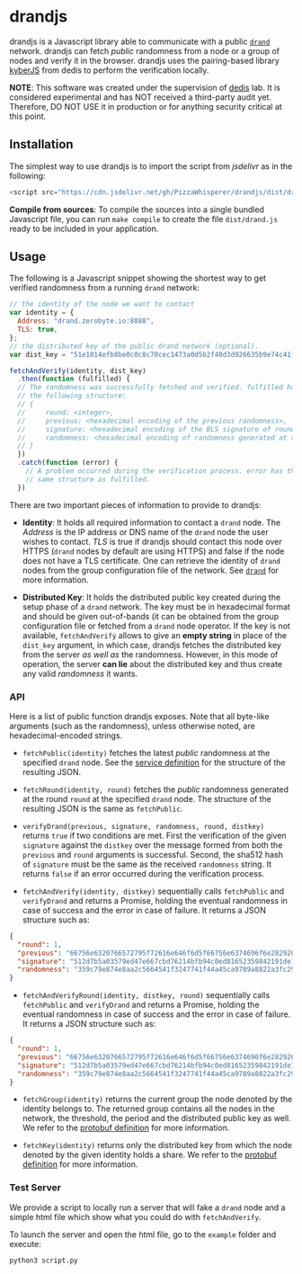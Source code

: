 # drandjs

drandjs is a Javascript library able to communicate with a public [`drand`](https://github.com/dedis/drand) network. drandjs can fetch *public* randomness from a node or a group of nodes and verify it in the browser. drandjs uses the pairing-based library [kyberJS](https://github.com/dedis/cothority/tree/master/external/js/kyber) from dedis to perform the verification locally.

**NOTE**: This software was created under the supervision of [dedis](https://github.com/dedis) lab. It is considered experimental and has NOT received a third-party audit yet. Therefore, DO NOT USE it in production or for anything security critical at this point.

## Installation

The simplest way to use drandjs is to import the script from *jsdelivr* as in the following:
```javascript
<script src="https://cdn.jsdelivr.net/gh/PizzaWhisperer/drandjs/dist/drand.js"></script>
```

**Compile from sources**: To compile the sources into a single bundled Javascript file, you can run `make compile` to create the file `dist/drand.js` ready to be included in your application.

## Usage

The following is a Javascript snippet showing the shortest way to get verified randomness from a running `drand` network:
```javascript
// the identity of the node we want to contact
var identity = {
  Address: "drand.zerobyte.io:8888",
  TLS: true,
};
// the distributed key of the public drand network (optional).
var dist_key = "51e1014efb8be0c0c8c70cec1473a0d5b2f40d3d926635b9e74c41f89673f6b37c0c752f67419a32db91abf31360d8659471b8709040cf650e908db7f4bda9308e01400477e3f586ccb607d7bcd47a0272cca6ec52d38d2599aedc70788f739a8dc265b7aaf7b6fd4aeb67058cbe5c586024c97068321117958b871741758b89";

fetchAndVerify(identity, dist_key)
  .then(function (fulfilled) {
  // The randomness was successfully fetched and verified. fulfilled has
  // the following structure:
  // {
  //     round: <integer>,
  //     previous: <hexadecimal encoding of the previous randomness>,
  //     signature: <hexadecimal encoding of the BLS signature of round || previous>,
  //     randomness: <hexadecimal encoding of randomness generated at the given round>,
  // }
  })
  .catch(function (error) {
    // A problem occurred during the verification process. error has the
    // same structure as fulfilled.
  })
 ```

There are two important pieces of information to provide to drandjs:

-  **Identity**: It holds all required information to contact a `drand` node. The *Address* is the IP address or DNS name of the `drand` node the user wishes to contact. *TLS* is true if drandjs should contact this node over HTTPS (`drand` nodes by default are using HTTPS) and false if the node does not have a TLS certificate. One can retrieve the identity of `drand` nodes from the group configuration file of the network. See [`drand`](https://github.com/dedis/drand) for more information.

-  **Distributed Key**: It holds the distributed public key created during the setup phase of a `drand` network. The key must be in hexadecimal format and should be given out-of-bands (it can be obtained from the group configuration file or fetched from a `drand` node operator. If the key is not available, `fetchAndVerifỳ` allows to give an **empty string** in place of the `dist_key` argument, in which case, drandjs fetches the distributed key from the server *as well as* the randomness. However, in this mode of operation, the server **can lie** about the distributed key and thus create any valid *randomness* it wants.


### API

Here is a list of public function drandjs exposes. Note that all byte-like arguments (such as the randomness), unless otherwise noted, are hexadecimal-encoded strings.

- `fetchPublic(identity)` fetches the latest *public* randomness at the specified `drand` node.  See the [service definition](https://github.com/dedis/drand/blob/master/protobuf/drand/api.proto#L70) for the structure of the resulting JSON.

- `fetchRound(identity, round)` fetches the *public* randomness generated at the round `round` at the specified `drand` node.  The structure of the resulting JSON is the same as `fetchPublic`.

- `verifyDrand(previous, signature, randomness, round, distkey)` returns `true` if two conditions are met. First the verification of the given `signature` against the `distkey` over the message formed from both the `previous` and `round` arguments is successful. Second, the sha512 hash of `signature` must be the same as the received `randomness` string. It returns `false` if an error occurred during the verification process.

- `fetchAndVerify(identity, distkey)` sequentially calls `fetchPublic` and `verifyDrand` and returns a Promise, holding the eventual randomness in case of success and the error in case of failure. It returns a JSON structure such as:
```json
{
  "round": 1,
  "previous": "66756e6320766572795f72616e646f6d5f66756e6374696f6e2829207b2072657475726e2034207d",
  "signature": "512d7b5a03579ed47e667cbd76214bfb94c0ed81652359842191de1713da559f26ea424bf87de007d26cd7b8b4e689891fdfbad8fe70dfd91e666c719f8bf869",
  "randomness": "359c79e874e8aa2c5664541f3247741f44a45ca9789a8822a3fc290822ca5d8686d7322c1cc323ddbf5598e509bea525988b4f95de0965518a546be4859b5eb8"
}
```

- `fetchAndVerifyRound(identity, distkey, round)` sequentially calls `fetchPublic` and `verifyDrand` and returns a Promise, holding the eventual randomness in case of success and the error in case of failure. It returns a JSON structure such as:
```json
{
  "round": 1,
  "previous": "66756e6320766572795f72616e646f6d5f66756e6374696f6e2829207b2072657475726e2034207d",
  "signature": "512d7b5a03579ed47e667cbd76214bfb94c0ed81652359842191de1713da559f26ea424bf87de007d26cd7b8b4e689891fdfbad8fe70dfd91e666c719f8bf869",
  "randomness": "359c79e874e8aa2c5664541f3247741f44a45ca9789a8822a3fc290822ca5d8686d7322c1cc323ddbf5598e509bea525988b4f95de0965518a546be4859b5eb8"
}
```

- `fetchGroup(identity)` returns the current group the node denoted by the identity belongs to. The returned group contains all the nodes in the network, the threshold, the period and the distributed public key as well. We refer to the [protobuf definition](https://github.com/dedis/drand/blob/master/protobuf/drand/info.proto#L12) for more information.

- `fetchKey(identity)` returns only the distributed key from which the node denoted by the given identity holds a share. We refer to the [protobuf definition](https://github.com/dedis/drand/blob/master/protobuf/drand/info.proto#L18) for more information.

### Test Server

We provide a script to locally run a server that will fake a `drand` node and a simple html file which show what you could do with `fetchAndVerify`.

To launch the server and open the html file, go to the `example` folder and execute:
```bash
python3 script.py
```
